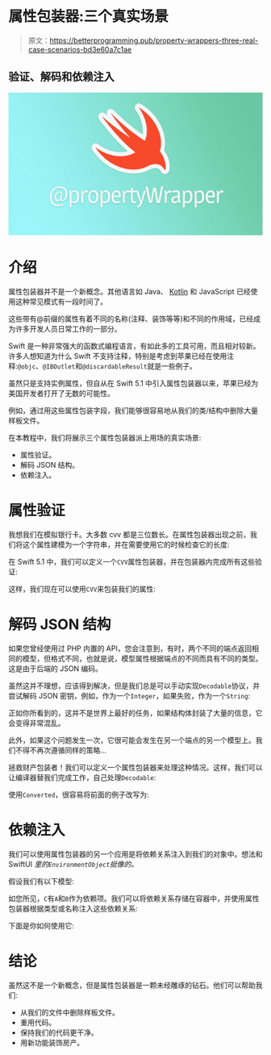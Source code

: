 # 属性包装器:三个真实场景

> 原文：<https://betterprogramming.pub/property-wrappers-three-real-case-scenarios-bd3e60a7c1ae>

## 验证、解码和依赖注入

![](img/4bbd0f6a73804e434b74b3f44693407e.png)

# 介绍

属性包装器并不是一个新概念。其他语言如 Java、 [Kotlin](https://kotlinlang.org/) 和 JavaScript 已经使用这种常见模式有一段时间了。

这些带有@前缀的属性有着不同的名称(注释、装饰等等)和不同的作用域，已经成为许多开发人员日常工作的一部分。

Swift 是一种非常强大的函数式编程语言，有如此多的工具可用，而且相对较新。许多人想知道为什么 Swift 不支持注释，特别是考虑到苹果已经在使用注释:`@objc`、`@IBOutlet`和`@discardableResult`就是一些例子。

虽然只是支持实例属性，但自从在 Swift 5.1 中引入属性包装器以来，苹果已经为美国开发者打开了无数的可能性。

例如，通过用这些属性包装字段，我们能够很容易地从我们的类/结构中删除大量样板文件。

在本教程中，我们将展示三个属性包装器派上用场的真实场景:

*   属性验证。
*   解码 JSON 结构。
*   依赖注入。

# 属性验证

我想我们在模拟银行卡。大多数 cvv 都是三位数长。在属性包装器出现之前，我们将这个属性建模为一个字符串，并在需要使用它的时候检查它的长度:

在 Swift 5.1 中，我们可以定义一个`CVV`属性包装器，并在包装器内完成所有这些验证:

这样，我们现在可以使用`CVV`来包装我们的属性:

# 解码 JSON 结构

如果您曾经使用过 PHP 内置的 API，您会注意到，有时，两个不同的端点返回相同的模型，但格式不同，也就是说，模型属性根据端点的不同而具有不同的类型。这是由于后端的 JSON 编码。

虽然这并不理想，应该得到解决，但是我们总是可以手动实现`Decodable`协议，并尝试解码 JSON 密钥，例如，作为一个`Integer`，如果失败，作为一个`String`:

正如你所看到的，这并不是世界上最好的任务，如果结构体封装了大量的信息，它会变得非常混乱。

此外，如果这个问题发生一次，它很可能会发生在另一个端点的另一个模型上。我们不得不再次遵循同样的策略…

拯救财产包装者！我们可以定义一个属性包装器来处理这种情况。这样，我们可以让编译器替我们完成工作，自己处理`Decodable`:

使用`Converted`，很容易将前面的例子改写为:

# 依赖注入

我们可以使用属性包装器的另一个应用是将依赖关系注入到我们的对象中。想法和 SwiftUI *里的`EnvironmentObject`挺像的。*

假设我们有以下模型:

如您所见，`C`有`A`和`B`作为依赖项。我们可以将依赖关系存储在容器中，并使用属性包装器根据类型或名称注入这些依赖关系:

下面是你如何使用它:

# 结论

虽然这不是一个新概念，但是属性包装器是一颗未经雕琢的钻石。他们可以帮助我们:

*   从我们的文件中删除样板文件。
*   重用代码。
*   保持我们的代码更干净。
*   用新功能装饰房产。